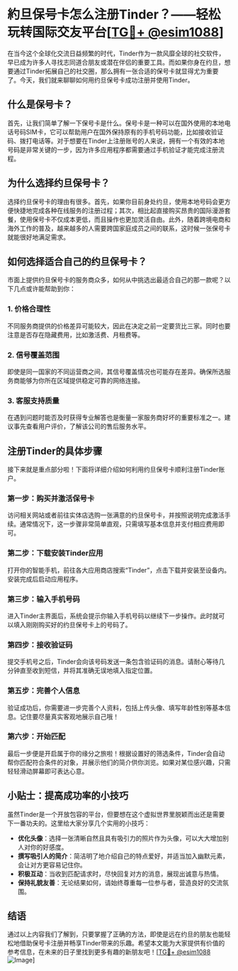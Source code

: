 # 約旦保号卡怎么注册Tinder？——轻松玩转国际交友平台[[TG💪+ @esim1088](https://t.me/s/esim1088)]

在当今这个全球化交流日益频繁的时代，Tinder作为一款风靡全球的社交软件，早已成为许多人寻找志同道合朋友或潜在伴侣的重要工具。而如果你身在约旦，想要通过Tinder拓展自己的社交圈，那么拥有一张合适的保号卡就显得尤为重要了。今天，我们就来聊聊如何用约旦保号卡成功注册并使用Tinder。

## 什么是保号卡？

首先，让我们简单了解一下保号卡是什么。保号卡是一种可以在国外使用的本地电话号码SIM卡，它可以帮助用户在国外保持原有的手机号码功能，比如接收验证码、拨打电话等。对于想要在Tinder上注册账号的人来说，拥有一个有效的本地号码是非常关键的一步，因为许多应用程序都需要通过手机验证才能完成注册流程。

## 为什么选择约旦保号卡？

选择约旦保号卡的理由有很多。首先，如果你目前身处约旦，使用本地号码会更方便快捷地完成各种在线服务的注册过程；其次，相比起直接购买昂贵的国际漫游套餐，使用保号卡不仅成本更低，而且操作也更加灵活自由。此外，随着跨境电商和海外工作的普及，越来越多的人需要跨国家庭成员之间的联系，这时候一张保号卡就能很好地满足需求。

## 如何选择适合自己的约旦保号卡？

市面上提供约旦保号卡的服务商众多，如何从中挑选出最适合自己的那一款呢？以下几点或许能帮助到你：

### 1. **价格合理性**
   不同服务商提供的价格差异可能较大，因此在决定之前一定要货比三家。同时也要注意是否存在隐藏费用，比如激活费、月租费等。

### 2. **信号覆盖范围**
   即使是同一国家的不同运营商之间，其信号覆盖情况也可能存在差异。确保所选服务商能够为你所在区域提供稳定可靠的网络连接。

### 3. **客服支持质量**
   在遇到问题时能否及时获得专业解答也是衡量一家服务商好坏的重要标准之一。建议事先查看用户评价，了解该公司的售后服务水平。

## 注册Tinder的具体步骤

接下来就是重点部分啦！下面将详细介绍如何利用约旦保号卡顺利注册Tinder账户。

### 第一步：购买并激活保号卡
访问相关网站或者前往实体店选购一张满意的约旦保号卡，并按照说明完成激活手续。通常情况下，这一步骤非常简单直观，只需填写基本信息并支付相应费用即可。

### 第二步：下载安装Tinder应用
打开你的智能手机，前往各大应用商店搜索“Tinder”，点击下载并安装至设备内。安装完成后启动应用程序。

### 第三步：输入手机号码
进入Tinder主界面后，系统会提示你输入手机号码以继续下一步操作。此时就可以填入刚刚购买好的约旦保号卡上的号码了。

### 第四步：接收验证码
提交手机号之后，Tinder会向该号码发送一条包含验证码的消息。请耐心等待几分钟直至收到短信，并将其准确无误地填入指定位置。

### 第五步：完善个人信息
验证成功后，你需要进一步完善个人资料，包括上传头像、填写年龄性别等基本信息。记住要尽量真实客观地展示自己哦！

### 第六步：开始匹配
最后一步便是开启属于你的缘分之旅啦！根据设置好的筛选条件，Tinder会自动帮你匹配符合条件的对象，并展示他们的简介供你浏览。如果对某位感兴趣，只需轻轻滑动屏幕即可表达心意。

## 小贴士：提高成功率的小技巧

虽然Tinder是一个开放包容的平台，但要想在这个虚拟世界里脱颖而出还是需要下一番功夫的。这里给大家分享几个实用的小技巧：

- **优化头像**：选择一张清晰自然且具有吸引力的照片作为头像，可以大大增加别人对你的好感度。
- **撰写吸引人的简介**：简洁明了地介绍自己的特点爱好，并适当加入幽默元素，会让对方更容易记住你。
- **积极互动**：当收到匹配请求时，尽快回复对方的消息，展现出诚意与热情。
- **保持礼貌友善**：无论结果如何，请始终尊重每一位参与者，营造良好的交流氛围。

## 结语

通过以上内容我们了解到，只要掌握了正确的方法，即使是远在约旦的朋友也能轻松地借助保号卡注册并畅享Tinder带来的乐趣。希望本文能为大家提供有价值的参考信息，在未来的日子里找到更多有趣的新朋友吧！[[TG💪+ @esim1088](https://t.me/s/esim1088) ![Image](https://i.postimg.cc/4NQfJmqS/Snipaste-2025-05-13-00-14-12.png)]